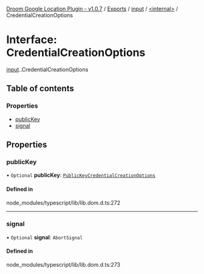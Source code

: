 [Droom Google Location Plugin - v1.0.7](../README.md) / [Exports](../modules.md) / [input](../modules/input.md) / [<internal\>](../modules/input._internal_.md) / CredentialCreationOptions

# Interface: CredentialCreationOptions

[input](../modules/input.md).[<internal>](../modules/input._internal_.md).CredentialCreationOptions

## Table of contents

### Properties

- [publicKey](input._internal_.CredentialCreationOptions.md#publickey)
- [signal](input._internal_.CredentialCreationOptions.md#signal)

## Properties

### publicKey

• `Optional` **publicKey**: [`PublicKeyCredentialCreationOptions`](input._internal_.PublicKeyCredentialCreationOptions.md)

#### Defined in

node_modules/typescript/lib/lib.dom.d.ts:272

___

### signal

• `Optional` **signal**: `AbortSignal`

#### Defined in

node_modules/typescript/lib/lib.dom.d.ts:273
